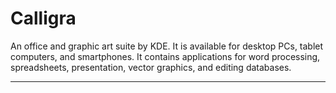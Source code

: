 # Calligra

An office and graphic art suite by KDE. It is available for desktop PCs, tablet computers, and smartphones. It contains applications for word processing, spreadsheets, presentation, vector graphics, and editing databases.

---